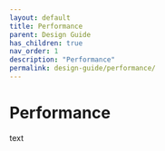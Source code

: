 ```yaml
---
layout: default
title: Performance
parent: Design Guide
has_children: true
nav_order: 1
description: "Performance"
permalink: design-guide/performance/
---
```


# Performance

text
